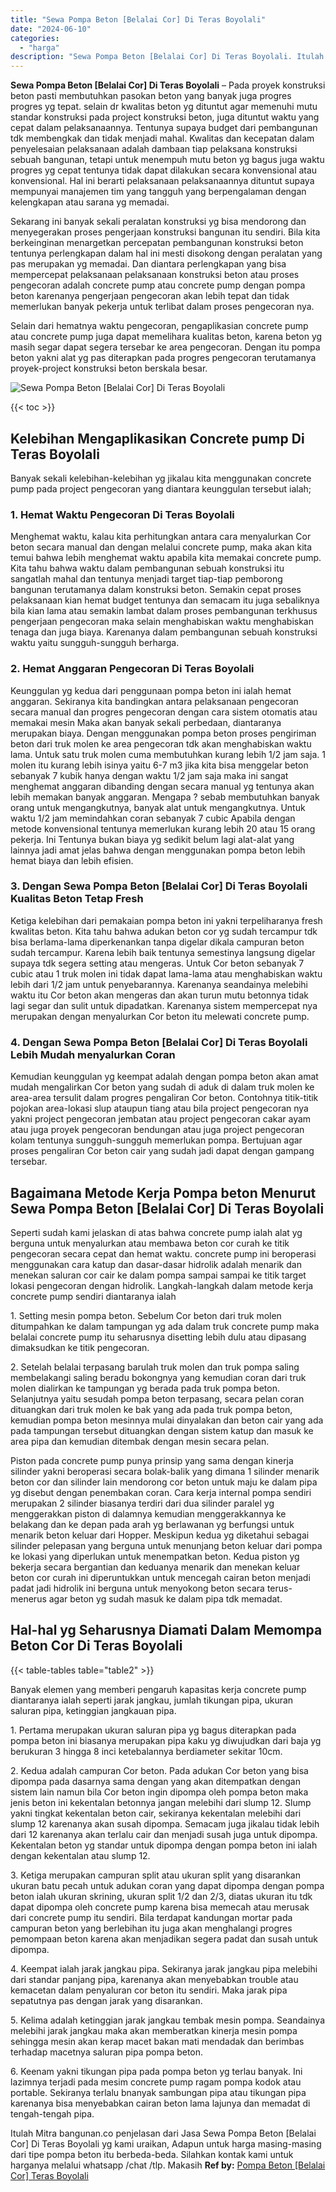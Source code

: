 ```yaml
---
title: "Sewa Pompa Beton [Belalai Cor] Di Teras Boyolali"
date: "2024-06-10"
categories: 
  - "harga"
description: "Sewa Pompa Beton [Belalai Cor] Di Teras Boyolali. Itulah Mitra bangunan.co penjelasan dari Jasa Sewa Pompa Beton [Belalai Cor] Di Teras Boyolali yg kami ur..."
---
```


**Sewa Pompa Beton \[Belalai Cor\] Di Teras Boyolali** – Pada proyek konstruksi beton pasti membutuhkan pasokan beton yang banyak juga progres progres yg tepat. selain dr kwalitas beton yg dituntut agar memenuhi mutu standar konstruksi pada project konstruksi beton, juga dituntut waktu yang cepat dalam pelaksanaannya. Tentunya supaya budget dari pembangunan tdk membengkak dan tidak menjadi mahal. Kwalitas dan kecepatan dalam penyelesaian pelaksanaan adalah dambaan tiap pelaksana konstruksi sebuah bangunan, tetapi untuk menempuh mutu beton yg bagus juga waktu progres yg cepat tentunya tidak dapat dilakukan secara konvensional atau konvensional. Hal ini berarti pelaksanaan pelaksanaannya dituntut supaya mempunyai manajemen tim yang tangguh yang berpengalaman dengan kelengkapan atau sarana yg memadai.

Sekarang ini banyak sekali peralatan konstruksi yg bisa mendorong dan menyegerakan proses pengerjaan konstruksi bangunan itu sendiri. Bila kita berkeinginan menargetkan percepatan pembangunan konstruksi beton tentunya perlengkapan dalam hal ini mesti disokong dengan peralatan yang pas merupakan yg memadai. Dan diantara perlengkapan yang bisa mempercepat pelaksanaan pelaksanaan konstruksi beton atau proses pengecoran adalah concrete pump atau concrete pump dengan pompa beton karenanya pengerjaan pengecoran akan lebih tepat dan tidak memerlukan banyak pekerja untuk terlibat dalam proses pengecoran nya.

Selain dari hematnya waktu pengecoran, pengaplikasian concrete pump atau concrete pump juga dapat memelihara kualitas beton, karena beton yg masih segar dapat segera tersebar ke area pengecoran. Dengan itu pompa beton yakni alat yg pas diterapkan pada progres pengecoran terutamanya proyek-project konstruksi beton berskala besar.

![Sewa Pompa Beton [Belalai Cor] Di Teras Boyolali](/images/sewa-concrete-pump-01.png)

{{< toc >}}

## Kelebihan Mengaplikasikan Concrete pump Di Teras Boyolali

Banyak sekali kelebihan-kelebihan yg jikalau kita menggunakan concrete pump pada project pengecoran yang diantara keunggulan tersebut ialah;

### 1\. Hemat Waktu Pengecoran Di Teras Boyolali

Menghemat waktu, kalau kita perhitungkan antara cara menyalurkan Cor beton secara manual dan dengan melalui concrete pump, maka akan kita temui bahwa lebih menghemat waktu apabila kita memakai concrete pump. Kita tahu bahwa waktu dalam pembangunan sebuah konstruksi itu sangatlah mahal dan tentunya menjadi target tiap-tiap pemborong bangunan terutamanya dalam konstruksi beton. Semakin cepat proses pelaksanaan kian hemat budget tentunya dan semacam itu juga sebaliknya bila kian lama atau semakin lambat dalam proses pembangunan terkhusus pengerjaan pengecoran maka selain menghabiskan waktu menghabiskan tenaga dan juga biaya. Karenanya dalam pembangunan sebuah konstruksi waktu yaitu sungguh-sungguh berharga.

### 2\. Hemat Anggaran Pengecoran Di Teras Boyolali

Keunggulan yg kedua dari penggunaan pompa beton ini ialah hemat anggaran. Sekiranya kita bandingkan antara pelaksanaan pengecoran secara manual dan progres pengecoran dengan cara sistem otomatis atau memakai mesin Maka akan banyak sekali perbedaan, diantaranya merupakan biaya. Dengan menggunakan pompa beton proses pengiriman beton dari truk molen ke area pengecoran tdk akan menghabiskan waktu lama. Untuk satu truk molen cuma membutuhkan kurang lebih 1/2 jam saja. 1 molen itu kurang lebih isinya yaitu 6-7 m3 jika kita bisa menggelar beton sebanyak 7 kubik hanya dengan waktu 1/2 jam saja maka ini sangat menghemat anggaran dibanding dengan secara manual yg tentunya akan lebih memakan banyak anggaran. Mengapa ? sebab membutuhkan banyak orang untuk mengangkutnya, banyak alat untuk mengangkutnya. Untuk waktu 1/2 jam memindahkan coran sebanyak 7 cubic Apabila dengan metode konvensional tentunya memerlukan kurang lebih 20 atau 15 orang pekerja. Ini Tentunya bukan biaya yg sedikit belum lagi alat-alat yang lainnya jadi amat jelas bahwa dengan menggunakan pompa beton lebih hemat biaya dan lebih efisien.

### 3\. Dengan Sewa Pompa Beton \[Belalai Cor\] Di Teras Boyolali Kualitas Beton Tetap Fresh

Ketiga kelebihan dari pemakaian pompa beton ini yakni terpeliharanya fresh kwalitas beton. Kita tahu bahwa adukan beton cor yg sudah tercampur tdk bisa berlama-lama diperkenankan tanpa digelar dikala campuran beton sudah tercampur. Karena lebih baik tentunya semestinya langsung digelar supaya tdk segera setting atau mengeras. Untuk Cor beton sebanyak 7 cubic atau 1 truk molen ini tidak dapat lama-lama atau menghabiskan waktu lebih dari 1/2 jam untuk penyebarannya. Karenanya seandainya melebihi waktu itu Cor beton akan mengeras dan akan turun mutu betonnya tidak lagi segar dan sulit untuk dipadatkan. Karenanya sistem mempercepat nya merupakan dengan menyalurkan Cor beton itu melewati concrete pump.

### 4\. Dengan Sewa Pompa Beton \[Belalai Cor\] Di Teras Boyolali Lebih Mudah menyalurkan Coran

Kemudian keunggulan yg keempat adalah dengan pompa beton akan amat mudah mengalirkan Cor beton yang sudah di aduk di dalam truk molen ke area-area tersulit dalam progres pengaliran Cor beton. Contohnya titik-titik pojokan area-lokasi slup ataupun tiang atau bila project pengecoran nya yakni project pengecoran jembatan atau project pengecoran cakar ayam atau juga proyek pengecoran bendungan atau juga project pengecoran kolam tentunya sungguh-sungguh memerlukan pompa. Bertujuan agar proses pengaliran Cor beton cair yang sudah jadi dapat dengan gampang tersebar.

## Bagaimana Metode Kerja Pompa beton Menurut Sewa Pompa Beton \[Belalai Cor\] Di Teras Boyolali

Seperti sudah kami jelaskan di atas bahwa concrete pump ialah alat yg berguna untuk menyalurkan atau membawa beton cor curah ke titik pengecoran secara cepat dan hemat waktu. concrete pump ini beroperasi menggunakan cara katup dan dasar-dasar hidrolik adalah menarik dan menekan saluran cor cair ke dalam pompa sampai sampai ke titik target lokasi pengecoran dengan hidrolik. Langkah-langkah dalam metode kerja concrete pump sendiri diantaranya ialah

1\. Setting mesin pompa beton. Sebelum Cor beton dari truk molen ditumpahkan ke dalam tampungan yg ada dalam truk concrete pump maka belalai concrete pump itu seharusnya disetting lebih dulu atau dipasang dimaksudkan ke titik pengecoran.

2\. Setelah belalai terpasang barulah truk molen dan truk pompa saling membelakangi saling beradu bokongnya yang kemudian coran dari truk molen dialirkan ke tampungan yg berada pada truk pompa beton. Selanjutnya yaitu sesudah pompa beton terpasang, secara pelan coran dituangkan dari truk molen ke bak yang ada pada truk pompa beton, kemudian pompa beton mesinnya mulai dinyalakan dan beton cair yang ada pada tampungan tersebut dituangkan dengan sistem katup dan masuk ke area pipa dan kemudian ditembak dengan mesin secara pelan.

Piston pada concrete pump punya prinsip yang sama dengan kinerja silinder yakni beroperasi secara bolak-balik yang dimana 1 silinder menarik beton cor dan silinder lain mendorong cor beton untuk maju ke dalam pipa yg disebut dengan penembakan coran. Cara kerja internal pompa sendiri merupakan 2 silinder biasanya terdiri dari dua silinder paralel yg menggerakkan piston di dalamnya kemudian menggerakkannya ke belakang dan ke depan pada arah yg berlawanan yg berfungsi untuk menarik beton keluar dari Hopper. Meskipun kedua yg diketahui sebagai silinder pelepasan yang berguna untuk menunjang beton keluar dari pompa ke lokasi yang diperlukan untuk menempatkan beton. Kedua piston yg bekerja secara bergantian dan keduanya menarik dan menekan keluar beton cor curah ini diperuntukkan untuk mencegah cairan beton menjadi padat jadi hidrolik ini berguna untuk menyokong beton secara terus-menerus agar beton yg sudah masuk ke dalam pipa tdk memadat.

## Hal-hal yg Seharusnya Diamati Dalam Memompa Beton Cor Di Teras Boyolali

{{< table-tables table="table2" >}}

Banyak elemen yang memberi pengaruh kapasitas kerja concrete pump diantaranya ialah seperti jarak jangkau, jumlah tikungan pipa, ukuran saluran pipa, ketinggian jangkauan pipa.

1\. Pertama merupakan ukuran saluran pipa yg bagus diterapkan pada pompa beton ini biasanya merupakan pipa kaku yg diwujudkan dari baja yg berukuran 3 hingga 8 inci ketebalannya berdiameter sekitar 10cm.

2\. Kedua adalah campuran Cor beton. Pada adukan Cor beton yang bisa dipompa pada dasarnya sama dengan yang akan ditempatkan dengan sistem lain namun bila Cor beton ingin dipompa oleh pompa beton maka jenis beton ini kekentalan betonnya jangan melebihi dari slump 12. Slump yakni tingkat kekentalan beton cair, sekiranya kekentalan melebihi dari slump 12 karenanya akan susah dipompa. Semacam juga jikalau tidak lebih dari 12 karenanya akan terlalu cair dan menjadi susah juga untuk dipompa. Kekentalan beton yg standar untuk dipompa dengan pompa beton ini ialah dengan kekentalan atau slump 12.

3\. Ketiga merupakan campuran split atau ukuran split yang disarankan ukuran batu pecah untuk adukan coran yang dapat dipompa dengan pompa beton ialah ukuran skrining, ukuran split 1/2 dan 2/3, diatas ukuran itu tdk dapat dipompa oleh concrete pump karena bisa memecah atau merusak dari concrete pump itu sendiri. Bila terdapat kandungan mortar pada campuran beton yang berlebihan itu juga akan menghalangi progres pemompaan beton karena akan menjadikan segera padat dan susah untuk dipompa.

4\. Keempat ialah jarak jangkau pipa. Sekiranya jarak jangkau pipa melebihi dari standar panjang pipa, karenanya akan menyebabkan trouble atau kemacetan dalam penyaluran cor beton itu sendiri. Maka jarak pipa sepatutnya pas dengan jarak yang disarankan.

5\. Kelima adalah ketinggian jarak jangkau tembak mesin pompa. Seandainya melebihi jarak jangkau maka akan memberatkan kinerja mesin pompa sehingga mesin akan kerap macet bakan mati mendadak dan berimbas terhadap macetnya saluran pipa pompa beton.

6\. Keenam yakni tikungan pipa pada pompa beton yg terlau banyak. Ini lazimnya terjadi pada mesim concrete pump ragam pompa kodok atau portable. Sekiranya terlalu bnanyak sambungan pipa atau tikungan pipa karenanya bisa menyebabkan cairan beton lama lajunya dan memadat di tengah-tengah pipa.

Itulah Mitra bangunan.co penjelasan dari Jasa Sewa Pompa Beton \[Belalai Cor\] Di Teras Boyolali yg kami uraikan, Adapun untuk harga masing-masing dari tipe pompa beton itu berbeda-beda. Silahkan kontak kami untuk harganya melalui whatsapp /chat /tlp. Makasih
**Ref by:** [Pompa Beton [Belalai Cor] Teras Boyolali](https://id.wikipedia.org/wiki/Pompa)
